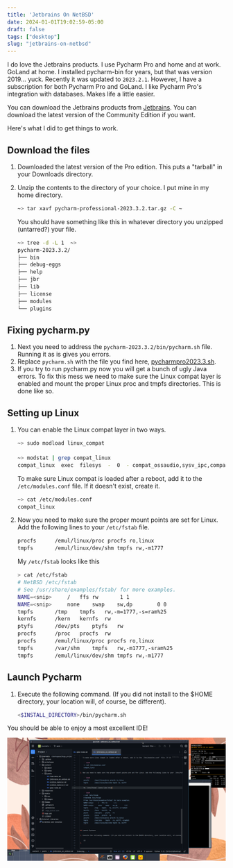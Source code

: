 ```yaml
---
title: 'Jetbrains On NetBSD'
date: 2024-01-01T19:02:59-05:00
draft: false
tags: ["desktop"]
slug: "jetbrains-on-netbsd"
---
```


I do love the Jetbrains products. I use Pycharm Pro and home and at work. GoLand at home. I installed pycharm-bin for years, but that was version 2019... yuck. Recently it was updated to `2023.2.1`. However, I have a subscription for both Pycharm Pro and GoLand. I like Pycharm Pro's integration with databases. Makes life a little easier.

You can download the Jetbrains products from [Jetbrains](https://jetbrains.com). You can download the latest version of the Community Edition if you want. 

Here's what I did to get things to work.

## Download the files

1. Downloaded the latest version of the Pro edition. This puts a "tarball" in your Downloads directory.
2. Unzip the contents to the directory of your choice. I put mine in my home directory.

    ```bash
    ~> tar xavf pycharm-professional-2023.3.2.tar.gz -C ~
    ```
    
    You should have something like this in whatever directory you unzipped (untarred?) your file.
    
    ```bash
    ~> tree -d -L 1  ~>
    pycharm-2023.3.2/
    ├── bin
    ├── debug-eggs
    ├── help
    ├── jbr
    ├── lib
    ├── license
    ├── modules
    └── plugins
    ```
   
## Fixing pycharm.py

1. Next you need to address the `pycharm-2023.3.2/bin/pycharm.sh` file. Running it as is gives you errors.
2. Replace `pycharm.sh` with the file you find here, [pycharmpro2023.3.sh](https://github.com/rgeorgia/InfinityDesktop/tree/main/create_fvwm_desktop/misc/jetbrains).
3. If you try to run pycharm.py now you will get a bunch of ugly Java errors. To fix this mess we need to make sure the Linux compat layer is enabled and mount the proper Linux proc and tmpfs directories. This is done like so.

## Setting up Linux

1. You can enable the Linux compat layer in two ways.

    ```bash
    ~> sudo modload linux_compat
   
   ~> modstat | grep compat_linux
    compat_linux  exec  filesys  -  0  - compat_ossaudio,sysv_ipc,compat_util,compat_50,compat_43,exec_elf64
    ```
   To make sure Linux compat is loaded after a reboot, add it to the `/etc/modules.conf` file. If it doesn't exist, create it. 

    ```bash
    ~> cat /etc/modules.conf 
    compat_linux
    ```
2. Now you need to make sure the proper mount points are set for Linux. Add the following lines to your `/etc/fstab` file.

    ```bash
    procfs 		/emul/linux/proc procfs ro,linux
    tmpfs 		/emul/linux/dev/shm tmpfs rw,-m1777
    ```
    My `/etc/fstab` looks like this

    ```bash
    > cat /etc/fstab
    # NetBSD /etc/fstab
    # See /usr/share/examples/fstab/ for more examples.
    NAME=<snip>		/	ffs	rw		 1 1
    NAME=<snip>		none	swap	sw,dp		 0 0
    tmpfs		/tmp	tmpfs	rw,-m=1777,-s=ram%25
    kernfs		/kern	kernfs	rw
    ptyfs		/dev/pts	ptyfs	rw
    procfs		/proc	procfs	rw
    procfs 		/emul/linux/proc procfs ro,linux
    tmpfs		/var/shm	tmpfs	rw,-m1777,-sram%25
    tmpfs 		/emul/linux/dev/shm tmpfs rw,-m1777
    ```
   
## Launch Pycharm 

1. Execute the following command. (If you did not install to the $HOME directory, your location will, of course, be different).

   ```bash
   <$INSTALL_DIRECTORY>/bin/pycharm.sh
   ```

You should be able to enjoy a most excellent IDE!

![Pycharm Pro](/static/images/pycharmpro.png)
